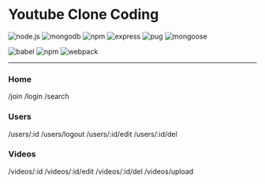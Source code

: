 # Youtube Clone Coding

![node.js](https://img.shields.io/badge/Node.js-339933?style=for-the-badge&logo=nodedotjs&logoColor=white)
![mongodb](https://img.shields.io/badge/MongoDB-4EA94B?style=for-the-badge&logo=mongodb&logoColor=white)
![npm](https://img.shields.io/badge/npm-CB3837?style=for-the-badge&logo=npm&logoColor=white)
![express](https://img.shields.io/badge/Express.js-000000?style=for-the-badge&logo=express&logoColor=white)
![pug](https://img.shields.io/badge/Pug-E3C29B?style=for-the-badge&logo=pug&logoColor=black)
![mongoose](https://img.shields.io/badge/mongoose-CB4837?style=for-the-badge&logo=npm&logoColor=white)

![babel](https://img.shields.io/badge/Babel-F9DC3E?style=for-the-badge&logo=babel&logoColor=white)
![npm](https://img.shields.io/badge/nodemon-CB4837?style=for-the-badge&logo=npm&logoColor=white)
![webpack](https://img.shields.io/badge/Webpack-8DD6F9?style=for-the-badge&logo=Webpack&logoColor=white)

---

### Home

/join
/login
/search

### Users

/users/:id
/users/logout
/users/:id/edit
/users/:id/del

### Videos

/videos/:id
/videos/:id/edit
/videos/:id/del
/videos/upload
